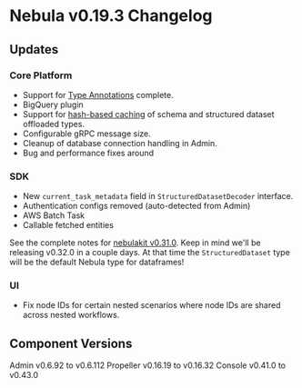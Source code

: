# Nebula v0.19.3 Changelog

## Updates
### Core Platform
* Support for [Type Annotations](https://github.com/nebulaclouds/nebula/blob/master/rfc/system/1855-type-metadata.md) complete.
* BigQuery plugin
* Support for [hash-based caching](https://github.com/nebulaclouds/nebula/issues/1581) of schema and structured dataset offloaded types.
* Configurable gRPC message size.
* Cleanup of database connection handling in Admin.
* Bug and performance fixes around

### SDK

* New `current_task_metadata`  field in `StructuredDatasetDecoder` interface.
* Authentication configs removed (auto-detected from Admin)
* AWS Batch Task
* Callable fetched entities

See the complete notes for [nebulakit v0.31.0](https://github.com/nebulaclouds/nebulakit/releases/tag/v0.31.0). Keep in mind we'll be releasing v0.32.0 in a couple days. At that time the `StructuredDataset` type will be the default Nebula type for dataframes!

### UI
* Fix node IDs for certain nested scenarios where node IDs are shared across nested workflows.

## Component Versions
Admin v0.6.92 to v0.6.112
Propeller v0.16.19 to v0.16.32
Console v0.41.0 to v0.43.0


